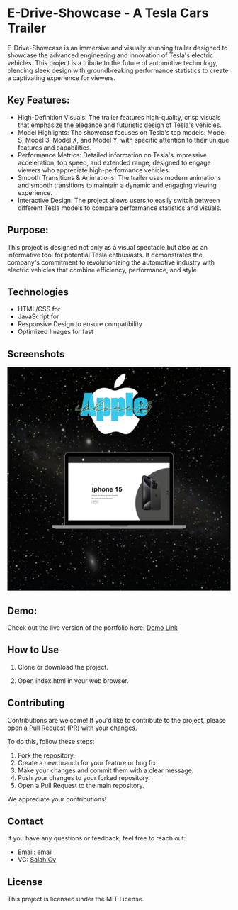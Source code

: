 # E-Drive-Showcase - A Tesla Cars Trailer


E-Drive-Showcase is an immersive and visually stunning trailer designed to showcase the advanced
engineering and innovation of Tesla's electric vehicles. This project is a tribute to the future of 
automotive technology, blending sleek design with groundbreaking performance statistics to create a captivating experience for viewers.

## Key Features:

- High-Definition Visuals: The trailer features high-quality, crisp visuals that emphasize the elegance and futuristic design of Tesla's vehicles.
- Model Highlights: The showcase focuses on Tesla's top models: Model S, Model 3, Model X, and Model Y, with specific attention to their unique features and capabilities.
- Performance Metrics: Detailed information on Tesla's impressive acceleration, top speed, and extended range, designed to engage viewers who appreciate high-performance vehicles.
- Smooth Transitions & Animations: The trailer uses modern animations and smooth transitions to maintain a dynamic and engaging viewing experience.
- Interactive Design: The project allows users to easily switch between different Tesla models to compare performance statistics and visuals.
  
## Purpose:
This project is designed not only as a visual spectacle but also as an informative tool for potential Tesla enthusiasts.
It demonstrates the company's commitment to revolutionizing the automotive industry with electric vehicles that combine efficiency, performance, and style.

## Technologies
- HTML/CSS for
- JavaScript for
- Responsive Design to ensure compatibility
- Optimized Images for fast


## Screenshots

![Image](https://github.com/salah-alstre/Apple/blob/main/Apple.jpg)


## Demo:
Check out the live version of the portfolio here: [Demo Link](https://project-snowy-zeta.vercel.app/)

## How to Use

1. Clone or download the project.

2. Open index.html in your web browser.


## Contributing

Contributions are welcome! If you'd like to contribute to the project, please open a Pull Request (PR) with your changes. 

To do this, follow these steps:

1. Fork the repository.
2. Create a new branch for your feature or bug fix.
3. Make your changes and commit them with a clear message.
4. Push your changes to your forked repository.
5. Open a Pull Request to the main repository.

We appreciate your contributions!


## Contact
If you have any questions or feedback, feel free to reach out:

- Email: [email](mailto:error.salah59@gmail.com)
- VC:    [ Salah Cv ](https://salahcv.site/)


## License
This project is licensed under the MIT License.


